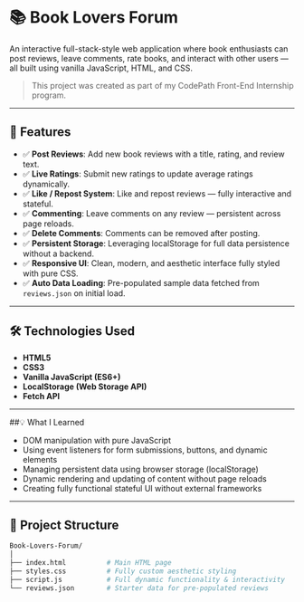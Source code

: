 # 📚 Book Lovers Forum

An interactive full-stack-style web application where book enthusiasts can post reviews, leave comments, rate books, and interact with other users — all built using vanilla JavaScript, HTML, and CSS.

> This project was created as part of my CodePath Front-End Internship program.

---

## 🚀 Features

- ✅ **Post Reviews**: Add new book reviews with a title, rating, and review text.
- ✅ **Live Ratings**: Submit new ratings to update average ratings dynamically.
- ✅ **Like / Repost System**: Like and repost reviews — fully interactive and stateful.
- ✅ **Commenting**: Leave comments on any review — persistent across page reloads.
- ✅ **Delete Comments**: Comments can be removed after posting.
- ✅ **Persistent Storage**: Leveraging localStorage for full data persistence without a backend.
- ✅ **Responsive UI**: Clean, modern, and aesthetic interface fully styled with pure CSS.
- ✅ **Auto Data Loading**: Pre-populated sample data fetched from `reviews.json` on initial load.

---

## 🛠 Technologies Used

- **HTML5**  
- **CSS3**  
- **Vanilla JavaScript (ES6+)**  
- **LocalStorage (Web Storage API)**  
- **Fetch API**

---


##💡 What I Learned

- DOM manipulation with pure JavaScript
- Using event listeners for form submissions, buttons, and dynamic elements
- Managing persistent data using browser storage (localStorage)
- Dynamic rendering and updating of content without page reloads
- Creating fully functional stateful UI without external frameworks

---

## 📂 Project Structure

```bash
Book-Lovers-Forum/
│
├── index.html          # Main HTML page
├── styles.css          # Fully custom aesthetic styling
├── script.js           # Full dynamic functionality & interactivity
└── reviews.json        # Starter data for pre-populated reviews
